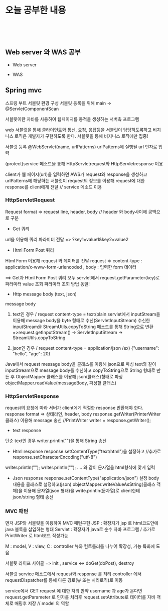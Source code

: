 # 오늘 공부한 내용

<br>
<br>
<br>

## Web server 와 WAS 공부 

+ Web server 

+ WAS 

## Spring mvc


스프링 부트 서블릿 환경 구성
서블릿 등록을 위해 main -> @ServletComponentScan 

서블릿이란 자바를 사용하여 웹페이지를 동적을 생성하는 서버측 프로그램 

web 서블릿을 통해 클라이언트와 통신, 요청, 응답등을 서블릿이 담당하도록하고 비지니스 로직은 개발자가 구현하도록 한다. 서블릿을 통해 비지니스 로직에만 집중!


서블릿 등록 
@WebServlet(name, urlPatterns)
urlPatterns에 실행될 url 인자로 입력

(protect)service 메소드을 통해 HttpServletrequest와 HttpServletresponse 이용

client가 웹 페이지(url)을 입력하면 AWS가 request와 response을 생성하고 urlPatterns에 해당하는 서블릿이 request의 정보를 이용해 request에 대한 response를 client에게 전달 // service 메소드 이용

### HttpServletRequest

Request format => request line, header, body // header 와 body사이에 공백으로 구분

+ Get 쿼리

url을 이용해 쿼리 파라미터 전달 => ?key1=value1&key2=value2

+ Html Form Post 쿼리

Html Form 이용해 request 와 데이터를 전달 
request => content-type : application/x-www-form-urlencoded , body : 입력한 form 데이터


==> Get과 Html Form Post 쿼리 모두 servlet에서 request.getParameter(key)로 파라미터 value 조회
파라미터 조회 방법 동일!

+ Http message body (text, json)

message body

1. text인 경우 / request content-type = text/plain
servlet에서 inputStream을 이용해 message body을 byte 형태로 수신(ServletInputStream)
수신한 inputStream을 StreamUtils.copyToString 메소드를 통해 String으로 변환
=>request.getInputStream() -> ServletInputStream -> StreamUtils.copyToString

2. json인 경우 / request content-type = application/json /ex) {"username": "hello", "age": 20}

Java에서 request message body을 클래스를 이용해 json으로 파싱
text와 같이 inputStream으로 message body를 수신하고 copyToString으로 String 형태로 만든 후
ObjectMapper 클래스를 이용해 json(클래스)형태로 파싱
objectMapper.readValue(messageBody, 파싱할 클래스)


### HttpServletResponse

request의 요청에 따라 서버가 client에게 적절한 response 반환해야 한다.
response format => 상태라인, header, body
response.getWriter(PrinterWriter 클래스) 이용해 message 송신
//PrintWriter writer = response.getWriter();


+ text response 

단순 text인 경우 writer.println("")을 통해 String 송신 

+ Html response 
response.setContentType("text/html")을 설정하고 
//추가로 response.setCharacterEncoding("utf-8") 

writer.println("<html>");
writer.println("<body>"); .... 와 같이 문자열을 html형식에 맞게 입력

+ Json response
response.setContentType("application/json") 설정
body 내용을 클래스로 설정하고(json) objectMapper.writeValueAsString(클래스 객체)을 이용해
문자열(json 형태)을 write.println(문자열)로 client한테 json/string 형태 송신



### MVC 패턴

먼저 JSP와 서블릿을 이용하여 MVC 패턴구현
JSP : 확장자가 jsp 로 html코드안에 java 블록을 삽입하는 형태
Servlet : 확장자가 java로 순수 자바 프로그램 / 추가로 PrintWriter 로 html코드 작성가능

M : model, V : view, C : controller
뷰와 컨트롤러를 나누어 확장성, 기능 특화에 도움


서블릿 라이프 사이클 => init , service <-> doGet(doPost), destroy

서블릿 service 메소드에서 request와 response 를 처리
controller 에서 requestDispatcher를 통해 다른 경로(뷰 또는 처리로직)로 이동 

service에서 GET request 에 대한 처리
만약 username 과 age가 온다면 request.getParameter 로 인자를 처리후
request.setAttribute로 데이터를 자바 객체로 매핑후 저장 // model 의 역할











